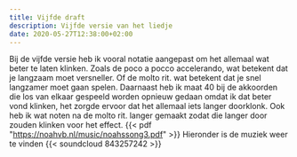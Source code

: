 ```yaml
---
title: Vijfde draft
description: Vijfde versie van het liedje
date: 2020-05-27T12:38:00+02:00
---
```

Bij de vijfde versie heb ik vooral notatie aangepast om het allemaal wat beter te laten klinken. Zoals de poco a pocco accelerando, wat betekent dat je langzaam moet versneller. Of de molto rit. wat betekent dat je snel langzamer moet gaan spelen. Daarnaast heb ik maat 40 bij de akkoorden die los van elkaar gespeeld worden opnieuw gedaan omdat ik dat beter vond klinken, het zorgde ervoor dat het allemaal iets langer doorklonk. Ook heb ik wat noten na de molto rit. langer gemaakt zodat die langer door zouden klinken voor het effect.
{{< pdf "https://noahvb.nl/music/noahssong3.pdf" >}}
Hieronder is de muziek weer te vinden
{{< soundcloud  843257242 >}}
